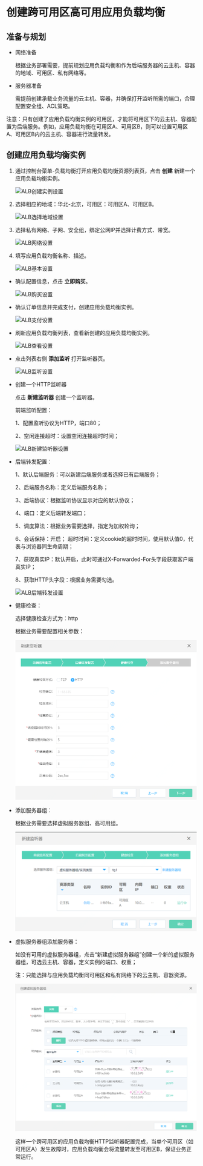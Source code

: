 # 创建跨可用区高可用应用负载均衡

## 准备与规划

- 网络准备

	根据业务部署需要，提前规划应用负载均衡和作为后端服务器的云主机、容器的地域、可用区、私有网络等。

- 服务器准备

	需提前创建承载业务流量的云主机、容器，并确保打开监听所需的端口，合理配置安全组、ACL策略。

注意：只有创建了应用负载均衡实例的可用区，才能将可用区下的云主机、容器配置为后端服务。例如，应用负载均衡在可用区A、可用区B，则可以设置可用区A、可用区B内的云主机、容器进行流量转发。
	
## 创建应用负载均衡实例


1. 通过控制台菜单-负载均衡打开应用负载均衡资源列表页，点击 **创建** 新建一个应用负载均衡实例。

	![ALB创建实例设置](../../../../image/Networking/ALB/ALB-067.png)


1. 选择相应的地域：华北-北京，可用区：可用区A、可用区B。

	![ALB选择地域设置](../../../../image/Networking/ALB/ALB-068.png)

1. 选择私有网络、子网、安全组，绑定公网IP并选择计费方式、带宽。

	![ALB网络设置](../../../../image/Networking/ALB/ALB-069.png)

1. 填写应用负载均衡名称、描述。

	![ALB基本设置](../../../../image/Networking/ALB/ALB-070.png)

- 确认配置信息，点击 **立即购买**。

	![ALB购买设置](../../../../image/Networking/ALB/ALB-071.png)

- 确认订单信息并完成支付，创建应用负载均衡实例。

	![ALB支付设置](../../../../image/Networking/ALB/ALB-072.png)

- 刷新应用负载均衡列表，查看新创建的应用负载均衡实例。

	![ALB查看设置](../../../../image/Networking/ALB/ALB-073.png)

- 点击列表右侧 **添加监听** 打开监听器页。

	![ALB监听设置](../../../../image/Networking/ALB/ALB-074.png)

- 创建一个HTTP监听器

	点击 **新建监听器** 创建一个监听器。

	前端监听配置：

	1、配置监听协议为HTTP，端口80；

	2、空闲连接超时：设置空闲连接超时时间；

	![ALB新建监听器设置](../../../../image/Networking/ALB/ALB-075.png)

- 后端转发配置：

	1、默认后端服务：可以新建后端服务或者选择已有后端服务；

	2、后端服务名称：定义后端服务名称；

	3、后端协议：根据监听协议显示对应的默认协议；

	4、端口：定义后端转发端口；

	5、调度算法：根据业务需要选择，指定为加权轮询；

	6、会话保持：开启； 超时时间：定义cookie的超时时间，使用默认值0，代表与浏览器同生命周期；

	7、获取真实IP：默认开启，此时可通过X-Forwarded-For头字段获取客户端真实IP；

	8、获取HTTP头字段：根据业务需要勾选。

	![ALB后端转发设置](../../../../image/Networking/ALB/ALB-076.png)

- 健康检查：

	选择健康检查方式为：http

	根据业务需要配置相关参数：

	![ALB健康检查设置](../../../../image/Networking/ALB/ALB-094.png)

- 添加服务器组：

	根据业务需要选择虚拟服务器组、高可用组。

	![ALB添加服务器组设置](../../../../image/Networking/ALB/ALB-049.png)

- 虚拟服务器组添加服务器：

	如没有可用的虚拟服务器组，点击“新建虚拟服务器组”创建一个新的虚拟服务器组，可选云主机、容器，定义实例的端口、权重；

	注：只能选择与应用负载均衡同可用区和私有网络下的云主机、容器资源。

	![ALB虚拟服务器组添加成员设置](../../../../image/Networking/ALB/ALB-050.png)

	这样一个跨可用区的应用负载均衡HTTP监听器配置完成，当单个可用区（如可用区A）发生故障时，应用负载均衡会将流量转发至可用区B，保证业务正常运行。

	
	​			
	​			
	​			
	​			
